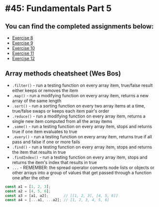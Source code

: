 # #45: Fundamentals Part 5

## You can find the completed assignments below:

- [Exercise 8](https://github.com/gsot1/odin-javascript-exercises/tree/main/08_calculator)
- [Exercise 9](https://github.com/gsot1/odin-javascript-exercises/tree/main/09_palindromes)
- [Exercise 10](https://github.com/gsot1/odin-javascript-exercises/tree/main/10_fibonacci)
- [Exercise 11](https://github.com/gsot1/odin-javascript-exercises/tree/main/11_getTheTitles)
- [Exercise 12](https://github.com/gsot1/odin-javascript-exercises/tree/main/12_findTheOldest)

## Array methods cheatsheet (Wes Bos)

- `.filter()` - run a testing function on every array item, true/false result either keeps or removes the item 
- `.map()` - run a modifying function on every array item, returns a new array of the same length
- `.sort()` - run a sorting function on every two array items at a time, true/false swaps or keeps each item pair's order 
- `.reduce()` - run a modifying function on every array item, returns a single new item computed from all the array items
- `.some()` - run a testing function on every array item, stops and returns true if one item evaluates to true
- `.every()` - run a testing function on every array item, returns true if all pass and false if one or more fails
- `.find()` - run a testing function on every array item, stops and returns the item that results in true
- `.findIndex()` - run a testing function on every array item, stops and returns the item's index that results in true
- `...` - REMEMBER: the spread operator converts node lists or objects or other arrays into a group of values that get passed through a function one after the other

```js
const a1 = [1, 2, 3];
const a2 = [4, 5, 6];
const a3 = [a1, a2];       // [[1, 2, 3], [4, 5, 6]]
const a4 = [...a1, ...a2]; // [1, 2, 3, 4, 5, 6]
```